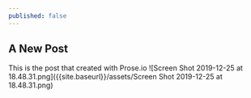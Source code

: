 ```yaml
---
published: false
---
```

## A New Post

This is the post that created with Prose.io
![Screen Shot 2019-12-25 at 18.48.31.png]({{site.baseurl}}/assets/Screen Shot 2019-12-25 at 18.48.31.png)
